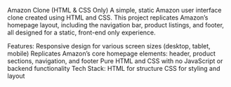 Amazon Clone (HTML & CSS Only)
A simple, static Amazon user interface clone created using HTML and CSS. This project replicates Amazon’s homepage layout, including the navigation bar, product listings, and footer, all designed for a static, front-end only experience.

Features:
Responsive design for various screen sizes (desktop, tablet, mobile)
Replicates Amazon’s core homepage elements: header, product sections, navigation, and footer
Pure HTML and CSS with no JavaScript or backend functionality
Tech Stack:
HTML for structure
CSS for styling and layout
